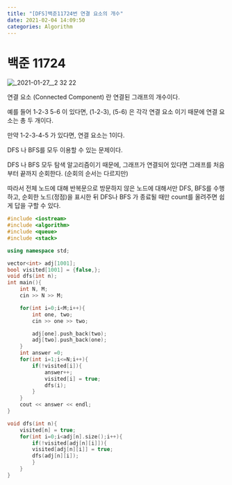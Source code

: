 ```yaml
---
title: "[DFS]백준11724번 연결 요소의 개수"
date: 2021-02-04 14:09:50
categories: Algorithm
---
```

# 백준 11724

![_2021-01-27__2 32 22](https://user-images.githubusercontent.com/55180768/106847569-82f2c880-66f2-11eb-94cf-40416dfbebdf.png)

연결 요소 (Connected Component) 란 연결된 그래프의 개수이다. 

예를 들어 1-2-3 5-6 이 있다면, (1-2-3), (5-6) 은 각각 연결 요소 이기 때문에 연결 요소는 총 두 개이다. 

만약 1-2-3-4-5 가 있다면, 연결 요소는 1이다. 

DFS 나 BFS를 모두 이용할 수 있는 문제이다. 

DFS 나 BFS 모두 탐색 알고리즘이기 때문에, 그래프가 연결되어 있다면 그래프를 처음부터 끝까지 순회한다. (순회의 순서는 다르지만)

따라서 전체 노드에 대해 반복문으로 방문하지 않은 노드에 대해서만 DFS, BFS를 수행하고, 순회한 노드(정점)을 표시한 뒤  DFS나 BFS 가 종료될 때만 count를 올려주면 쉽게 답을 구할 수 있다. 

```cpp
#include <iostream>
#include <algorithm>
#include <queue>
#include <stack>

using namespace std;

vector<int> adj[1001];
bool visited[1001] = {false,};
void dfs(int n);
int main(){
    int N, M;
    cin >> N >> M;

    for(int i=0;i<M;i++){
        int one, two;
        cin >> one >> two;

        adj[one].push_back(two);
        adj[two].push_back(one);
    }
    int answer =0;
    for(int i=1;i<=N;i++){
        if(!visited[i]){
            answer++;
            visited[i] = true;
            dfs(i);
        }
    }
    cout << answer << endl;
}

void dfs(int n){
    visited[n] = true;
    for(int i=0;i<adj[n].size();i++){
        if(!visited[adj[n][i]]){
        visited[adj[n][i]] = true;
        dfs(adj[n][i]);    
        }
    }
}
```
